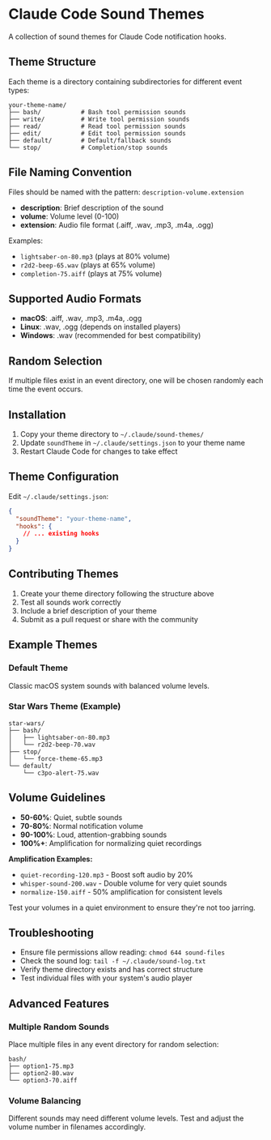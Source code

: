 # Claude Code Sound Themes

A collection of sound themes for Claude Code notification hooks.

## Theme Structure

Each theme is a directory containing subdirectories for different event types:

```
your-theme-name/
├── bash/           # Bash tool permission sounds
├── write/          # Write tool permission sounds  
├── read/           # Read tool permission sounds
├── edit/           # Edit tool permission sounds
├── default/        # Default/fallback sounds
└── stop/           # Completion/stop sounds
```

## File Naming Convention

Files should be named with the pattern: `description-volume.extension`

- **description**: Brief description of the sound
- **volume**: Volume level (0-100)
- **extension**: Audio file format (.aiff, .wav, .mp3, .m4a, .ogg)

Examples:
- `lightsaber-on-80.mp3` (plays at 80% volume)
- `r2d2-beep-65.wav` (plays at 65% volume)
- `completion-75.aiff` (plays at 75% volume)

## Supported Audio Formats

- **macOS**: .aiff, .wav, .mp3, .m4a, .ogg
- **Linux**: .wav, .ogg (depends on installed players)
- **Windows**: .wav (recommended for best compatibility)

## Random Selection

If multiple files exist in an event directory, one will be chosen randomly each time the event occurs.

## Installation

1. Copy your theme directory to `~/.claude/sound-themes/`
2. Update `soundTheme` in `~/.claude/settings.json` to your theme name
3. Restart Claude Code for changes to take effect

## Theme Configuration

Edit `~/.claude/settings.json`:

```json
{
  "soundTheme": "your-theme-name",
  "hooks": {
    // ... existing hooks
  }
}
```

## Contributing Themes

1. Create your theme directory following the structure above
2. Test all sounds work correctly
3. Include a brief description of your theme
4. Submit as a pull request or share with the community

## Example Themes

### Default Theme
Classic macOS system sounds with balanced volume levels.

### Star Wars Theme (Example)
```
star-wars/
├── bash/
│   ├── lightsaber-on-80.mp3
│   └── r2d2-beep-70.wav
├── stop/
│   └── force-theme-65.mp3
└── default/
    └── c3po-alert-75.wav
```

## Volume Guidelines

- **50-60%**: Quiet, subtle sounds
- **70-80%**: Normal notification volume
- **90-100%**: Loud, attention-grabbing sounds
- **100%+**: Amplification for normalizing quiet recordings

**Amplification Examples:**
- `quiet-recording-120.mp3` - Boost soft audio by 20%
- `whisper-sound-200.wav` - Double volume for very quiet sounds
- `normalize-150.aiff` - 50% amplification for consistent levels

Test your volumes in a quiet environment to ensure they're not too jarring.

## Troubleshooting

- Ensure file permissions allow reading: `chmod 644 sound-files`
- Check the sound log: `tail -f ~/.claude/sound-log.txt`
- Verify theme directory exists and has correct structure
- Test individual files with your system's audio player

## Advanced Features

### Multiple Random Sounds
Place multiple files in any event directory for random selection:

```
bash/
├── option1-75.mp3
├── option2-80.wav
└── option3-70.aiff
```

### Volume Balancing
Different sounds may need different volume levels. Test and adjust the volume number in filenames accordingly.